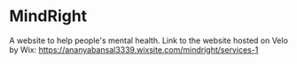 # MindRight
A website to help people's mental health.
Link to the website hosted on Velo by Wix: https://ananyabansal3339.wixsite.com/mindright/services-1
